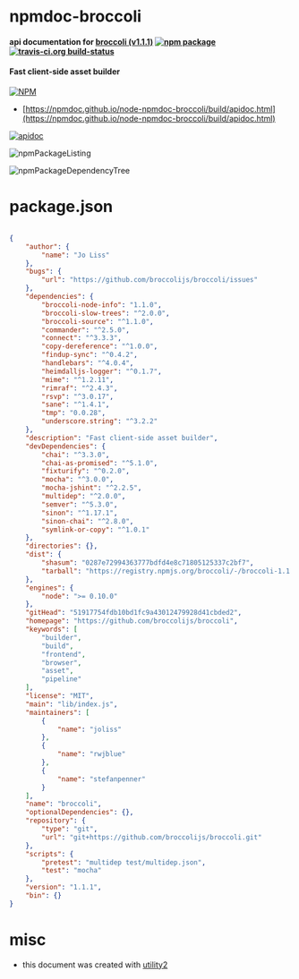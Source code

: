 # npmdoc-broccoli

#### api documentation for  [broccoli (v1.1.1)](https://github.com/broccolijs/broccoli)  [![npm package](https://img.shields.io/npm/v/npmdoc-broccoli.svg?style=flat-square)](https://www.npmjs.org/package/npmdoc-broccoli) [![travis-ci.org build-status](https://api.travis-ci.org/npmdoc/node-npmdoc-broccoli.svg)](https://travis-ci.org/npmdoc/node-npmdoc-broccoli)

#### Fast client-side asset builder

[![NPM](https://nodei.co/npm/broccoli.png?downloads=true&downloadRank=true&stars=true)](https://www.npmjs.com/package/broccoli)

- [https://npmdoc.github.io/node-npmdoc-broccoli/build/apidoc.html](https://npmdoc.github.io/node-npmdoc-broccoli/build/apidoc.html)

[![apidoc](https://npmdoc.github.io/node-npmdoc-broccoli/build/screenCapture.buildCi.browser.%252Ftmp%252Fbuild%252Fapidoc.html.png)](https://npmdoc.github.io/node-npmdoc-broccoli/build/apidoc.html)

![npmPackageListing](https://npmdoc.github.io/node-npmdoc-broccoli/build/screenCapture.npmPackageListing.svg)

![npmPackageDependencyTree](https://npmdoc.github.io/node-npmdoc-broccoli/build/screenCapture.npmPackageDependencyTree.svg)



# package.json

```json

{
    "author": {
        "name": "Jo Liss"
    },
    "bugs": {
        "url": "https://github.com/broccolijs/broccoli/issues"
    },
    "dependencies": {
        "broccoli-node-info": "1.1.0",
        "broccoli-slow-trees": "^2.0.0",
        "broccoli-source": "^1.1.0",
        "commander": "^2.5.0",
        "connect": "^3.3.3",
        "copy-dereference": "^1.0.0",
        "findup-sync": "^0.4.2",
        "handlebars": "^4.0.4",
        "heimdalljs-logger": "^0.1.7",
        "mime": "^1.2.11",
        "rimraf": "^2.4.3",
        "rsvp": "^3.0.17",
        "sane": "^1.4.1",
        "tmp": "0.0.28",
        "underscore.string": "^3.2.2"
    },
    "description": "Fast client-side asset builder",
    "devDependencies": {
        "chai": "^3.3.0",
        "chai-as-promised": "^5.1.0",
        "fixturify": "^0.2.0",
        "mocha": "^3.0.0",
        "mocha-jshint": "^2.2.5",
        "multidep": "^2.0.0",
        "semver": "^5.3.0",
        "sinon": "^1.17.1",
        "sinon-chai": "^2.8.0",
        "symlink-or-copy": "^1.0.1"
    },
    "directories": {},
    "dist": {
        "shasum": "0287e72994363777bdfd4e8c71805125337c2bf7",
        "tarball": "https://registry.npmjs.org/broccoli/-/broccoli-1.1.1.tgz"
    },
    "engines": {
        "node": ">= 0.10.0"
    },
    "gitHead": "51917754fdb10bd1fc9a43012479928d41cbded2",
    "homepage": "https://github.com/broccolijs/broccoli",
    "keywords": [
        "builder",
        "build",
        "frontend",
        "browser",
        "asset",
        "pipeline"
    ],
    "license": "MIT",
    "main": "lib/index.js",
    "maintainers": [
        {
            "name": "joliss"
        },
        {
            "name": "rwjblue"
        },
        {
            "name": "stefanpenner"
        }
    ],
    "name": "broccoli",
    "optionalDependencies": {},
    "repository": {
        "type": "git",
        "url": "git+https://github.com/broccolijs/broccoli.git"
    },
    "scripts": {
        "pretest": "multidep test/multidep.json",
        "test": "mocha"
    },
    "version": "1.1.1",
    "bin": {}
}
```



# misc
- this document was created with [utility2](https://github.com/kaizhu256/node-utility2)
